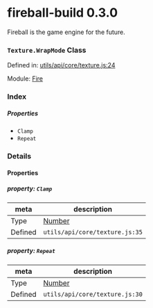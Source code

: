 
# fireball-build 0.3.0

Fireball is the game engine for the future.

### `Texture.WrapMode` Class


Defined in: [utils/api/core/texture.js:24](../files/utils/api/core/texture.js.js)

Module: [Fire](../modules/Fire.md)




 

### Index

##### Properties

  - `Clamp`
  - `Repeat`







### Details


#### Properties



##### property: `Clamp`



| meta | description |
|------|-------------|
| Type | <a href="https://developer.mozilla.org/en/JavaScript/Reference/Global_Objects/Number" class="crosslink external" target="_blank">Number</a> |
| Defined | `utils/api/core/texture.js:35` |




##### property: `Repeat`



| meta | description |
|------|-------------|
| Type | <a href="https://developer.mozilla.org/en/JavaScript/Reference/Global_Objects/Number" class="crosslink external" target="_blank">Number</a> |
| Defined | `utils/api/core/texture.js:30` |






